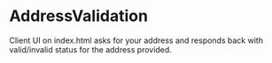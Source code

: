 # AddressValidation

Client UI on index.html asks for your address and responds back with valid/invalid status for the address provided.


